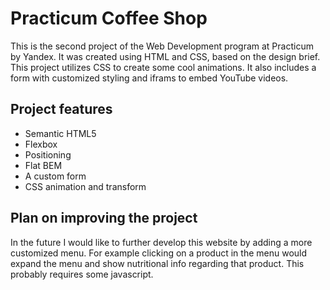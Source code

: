 # Practicum Coffee Shop

This is the second project of the Web Development program at Practicum by Yandex. It was created using HTML and CSS, based on the design brief.
This project utilizes CSS to create some cool animations. It also includes a form with customized styling and iframs to embed YouTube videos.

## Project features

- Semantic HTML5
- Flexbox
- Positioning
- Flat BEM
- A custom form
- CSS animation and transform

## Plan on improving the project

In the future I would like to further develop this website by adding a more customized menu. For example clicking on a product in the menu would expand the menu and show nutritional info regarding that product. This probably requires some javascript.
